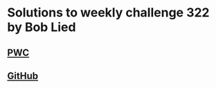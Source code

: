 # Solutions to weekly challenge 322 by Bob Lied

## [PWC](https://perlweeklychallenge.org/blog/perl-weekly-challenge-322/)
## [GitHub](https://github.com/boblied/perlweeklychallenge-club/tree/master/challenge-322/bob-lied)
